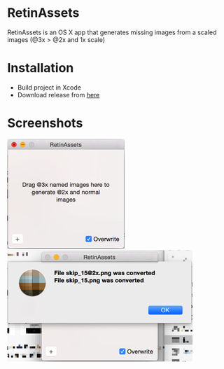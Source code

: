 # RetinAssets
RetinAssets is an OS X app that generates missing images from a scaled images (@3x > @2x and 1x scale)

# Installation

* Build project in Xcode
* Download release from [here](https://github.com/delannoyk/RetinAssets/releases/download/1.0/RetinAssets.dmg)

# Screenshots

![Screenshot 1](scr1.png)
![Screenshot 2](scr2.png)
